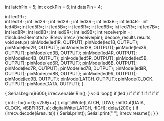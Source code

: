 int latchPin = 5;
int clockPin = 6;
int dataPin = 4;
  
int led1R=;  
int led1B=;
int led2R=;
int led2B=;
int led3R=;
int led3B=;
int led4R=;
int led4B=;
int led5R=;
int led5B=;
int led6R=;
int led6B=;
int led7R=;
int led7B=;
int led8R=;
int led8B=;
int led9R=;
int led9B=;
int receiverpin =;
#include<IRemote.h>
IRrecv irrecv (receiverpin);
decode_results results;
void setup()
pinMode(led1R, OUTPUT);
pinMode(led1B, OUTPUT);
pinMode(led2R, OUTPUT);
pinMode(led2B, OUTPUT);
pinMode(led3R, OUTPUT);
pinMode(led3B, OUTPUT);
pinMode(led4R, OUTPUT);
pinMode(led4B, OUTPUT);
pinMode(led5R, OUTPUT);
pinMode(led5B, OUTPUT);
pinMode(led6R, OUTPUT);
pinMode(led6B, OUTPUT);
pinMode(led7R, OUTPUT);
pinMode(led7B, OUTPUT);
pinMode(led8R, OUTPUT);
pinMode(led8B, OUTPUT);
pinMode(led9R, OUTPUT);
pinMode(led9B, OUTPUT);
pinMode(LATCH, OUTPUT);
pinMode(CLOCK, OUTPUT);
pinMode(DATA, OUTPUT);
}

{
Serial.begin(9600);
irrecv.enableIRIn();
}
void loop()
if (led )
if
if
if
if
if
if
if
if

{
  int i;
  for(i = 0;i<256;i++)
  {
    digitalWrite(LATCH, LOW);
    shiftOut(DATA, CLOCK, MSBFIRST, a);
    digitalWrite(LATCH, HIGH);
    delay(200);
{
  if (irrecv.decode(&results))
  {
    Serial.print();
    Serial.print(" ");
    irrecv.resume();
  }
}
